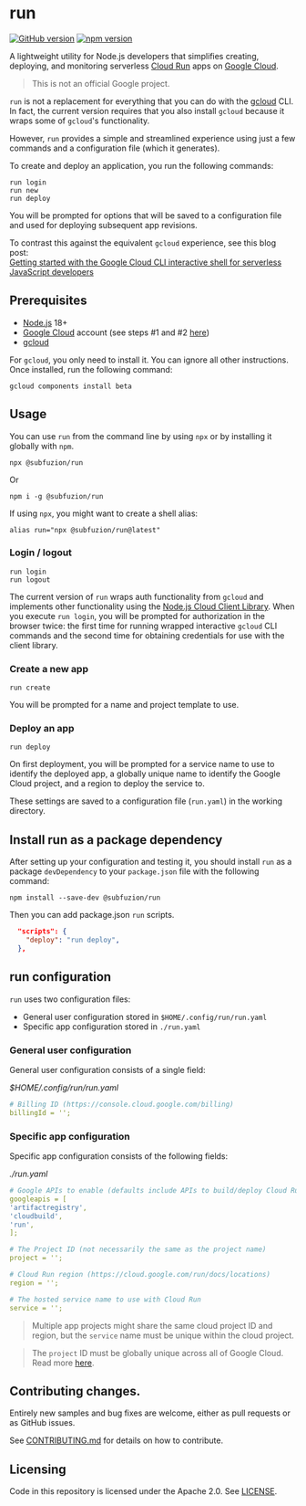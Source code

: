 # run

[![GitHub version](https://badge.fury.io/gh/subfuzion%2Frun.svg)](https://badge.fury.io/gh/subfuzion%2Frun)
[![npm version](https://badge.fury.io/js/@subfuzion%2Frun.svg)](https://badge.fury.io/js/@subfuzion%2Frun)

A lightweight utility for Node.js developers that simplifies creating,
deploying, and monitoring serverless [Cloud Run] apps on [Google Cloud].

> This is not an official Google project.

`run` is not a replacement for everything that you can do with the [gcloud] CLI.
In fact, the current version requires that you also install `gcloud` because it
wraps some of `gcloud`'s functionality.

However, `run` provides a simple and streamlined experience using just a few
commands and a configuration file (which it generates).

To create and deploy an application, you run the following commands:

```text
run login
run new
run deploy
```

You will be prompted for options that will be saved to a configuration file and
used for deploying subsequent app revisions.

To contrast this against the equivalent `gcloud` experience, see this blog
post:<br>
[Getting started with the Google Cloud CLI interactive shell for serverless JavaScript developers](https://dev.to/subfuzion/getting-started-with-the-google-cloud-cli-interactive-shell-for-serverless-developers-45l)


## Prerequisites

- [Node.js] 18+
- [Google Cloud] account (see steps #1 and #2 [here](https://dev.to/subfuzion/getting-started-with-the-google-cloud-cli-interactive-shell-for-serverless-developers-45l#stuff-you-need-to-do-once))
- [gcloud]

For `gcloud`, you only need to install it. You can ignore all other
instructions. Once installed, run the following command:

```text
gcloud components install beta
```

## Usage

You can use `run` from the command line by using `npx` or by installing it
globally with `npm`.

```text
npx @subfuzion/run
```

Or

```text
npm i -g @subfuzion/run
```

If using `npx`, you might want to create a shell alias:

```text
alias run="npx @subfuzion/run@latest"
```

### Login / logout

```text
run login
run logout
```

The current version of `run` wraps auth functionality from `gcloud` and
implements other functionality using the [Node.js Cloud Client Library]. When
you execute `run login`, you will be prompted for authorization in the browser
twice: the first time for running wrapped interactive `gcloud` CLI commands and
the second time for obtaining credentials for use with the client library.

### Create a new app

```text
run create
```

You will be prompted for a name and project template to use.


### Deploy an app

```text
run deploy
```

On first deployment, you will be prompted for a service name to use to identify
the deployed app, a globally unique name to identify the Google Cloud project,
and a region to deploy the service to.

These settings are saved to a configuration file (`run.yaml`) in the working
directory.


## Install run as a package dependency


After setting up your configuration and testing it, you should install `run` as
a package `devDependency` to your `package.json` file with the following
command:

```text
npm install --save-dev @subfuzion/run
```

Then you can add package.json `run` scripts.

```json
  "scripts": {
    "deploy": "run deploy",
  },
```

## run configuration

`run` uses two configuration files:

* General user configuration stored in `$HOME/.config/run/run.yaml`
* Specific app configuration stored in `./run.yaml`

### General user configuration

General user configuration consists of a single field:

*$HOME/.config/run/run.yaml*
```yaml
# Billing ID (https://console.cloud.google.com/billing)
billingId = '';
```

### Specific app configuration

Specific app configuration consists of the following fields:

*./run.yaml*
```yaml
# Google APIs to enable (defaults include APIs to build/deploy Cloud Run app)
googleapis = [
'artifactregistry',
'cloudbuild',
'run',
];

# The Project ID (not necessarily the same as the project name)
project = '';

# Cloud Run region (https://cloud.google.com/run/docs/locations)
region = '';

# The hosted service name to use with Cloud Run
service = '';
```

> Multiple app projects might share the same cloud project ID and region,
> but the `service` name must be unique within the cloud project.

> The `project` ID must be globally unique across all of Google Cloud. Read more
> [here](https://cloud.google.com/resource-manager/docs/creating-managing-projects#before_you_begin).

## Contributing changes.

Entirely new samples and bug fixes are welcome, either as pull requests or as
GitHub issues.

See [CONTRIBUTING.md](CONTRIBUTING.md) for details on how to contribute.

## Licensing

Code in this repository is licensed under the Apache 2.0. See [LICENSE](LICENSE).


<!-- reference links -->

[Cloud Functions]: https://cloud.google.com/functions
[Cloud Run]: https://cloud.google.com/run
[Clu]: https://tron.fandom.com/wiki/Clu
[Google Cloud]: https://cloud.google.com/
[console]: https://console.cloud.google.com
[gcloud]: https://cloud.google.com/cli
[Getting started with the Google Cloud CLI interactive shell for serverless JavaScript developers]:
https://dev.to/subfuzion/getting-started-with-the-google-cloud-cli-interactive-shell-for-serverless-developers-45l
[Node.js]: https://nodejs.org/en/
[Node.js Cloud Client Library]: https://cloud.google.com/nodejs/docs/reference
